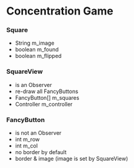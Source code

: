 #	Concentration Game

###	Square
* 	String m_image
* 	boolean m_found
* 	boolean m_flipped

###	SquareView
* 	is an Observer
*	re-draw all FancyButtons
* 	FancyButton[] m_squares
* 	Controller m_controller

### FancyButton
* 	is not an Observer
* 	int m_row
* 	int m_col
* 	no border by default
*	border & image (image is set by SquareView)
